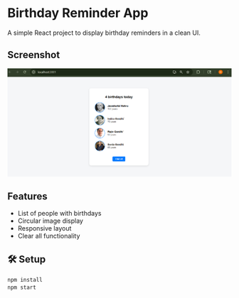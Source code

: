 # Birthday Reminder App 

A simple React project to display birthday reminders in a clean UI.

## Screenshot


![Birthday Reminder Screenshot](src/screenshot.png)





##  Features

- List of people with birthdays
- Circular image display
- Responsive layout
- Clear all functionality

## 🛠️ Setup

```bash
npm install
npm start
